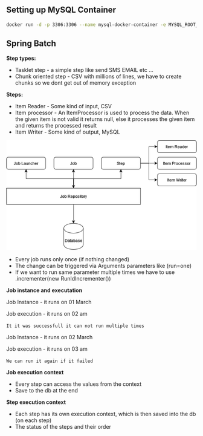 ## Setting up MySQL Container

```bash
docker run -d -p 3306:3306 --name mysql-docker-container -e MYSQL_ROOT_PASSWORD=spring -e MYSQL_DATABASE=spring -e MYSQL_USER=spring -e MYSQL_PASSWORD=spring mysql/mysql-server:latest
```

## Spring Batch

**Step types:**
- Tasklet step - a simple step like send SMS EMAIL etc ...
- Chunk oriented step - CSV with millions of lines, we have to create chunks so we dont get out of memory exception

**Steps:**
- Item Reader - Some kind of input, CSV 
- Item processor - An ItemProcessor is used to process the data. When the given item is not valid it returns null, else it processes the given item and returns the processed result
- Item Writer - Some kind of output, MySQL 

![Architecture](https://raw.githubusercontent.com/matebence/spring/batch/docs/architecture.png)

- Every job runs only once (if nothing changed)
- The change can be triggered via Arguments parameters like (run=one)
- If we want to run same parameter multiple times we have to use .incrementer(new RunIdIncrementer())

**Job instance and executation**

Job Instance - it runs on 01 March

Job execution - it runs on 02 am

`It it was successfull it can not run multiple times`

Job Instance - it runs on 02 March

Job execution - it runs on 03 am

`We can run it again if it failed`

**Job execution context**
- Every step can access the values from the context
- Save to the db at the end

**Step execution context**
- Each step has its own execution context, which is then saved into the db (on each step)
- The status of the steps and their order
